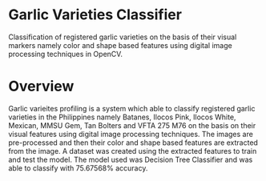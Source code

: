 # Garlic Varieties Classifier
Classification of registered garlic varieties on the basis of their visual markers namely color and shape based features using digital image processing techniques in OpenCV.

# Overview
Garlic varieites profiling is a system which able to classify registered garlic varieties in the Philippines namely Batanes, Ilocos Pink, Ilocos White, Mexican, MMSU Gem, Tan Bolters and VFTA 275 M76 on the basis on their visual features using digital image processing techniques. The images are pre-processed and then their color and shape based features are extracted from the image.
A dataset was created using the extracted features to train and test the model. The model used was Decision Tree Classifier and was able to classify with 75.67568% accuracy.
